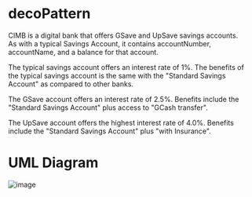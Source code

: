 # decoPattern
CIMB is a digital bank that offers GSave and UpSave savings accounts.  
As with a typical Savings Account, it contains accountNumber, accountName, and a balance for that account.

The typical savings account offers an interest rate of 1%.
The benefits of the typical savings account is the same with the "Standard Savings Account" as compared to other banks.

The GSave account offers an interest rate of 2.5%.
Benefits include the "Standard Savings Account" plus access to "GCash transfer".

The UpSave account offers the highest interest rate of 4.0%.
Benefits include the "Standard Savings Account" plus "with Insurance".

# UML Diagram
![image](https://github.com/AmityJhames/decoPattern/assets/143429028/e41aedfd-2392-4077-ac57-b647d63d6fa9)

